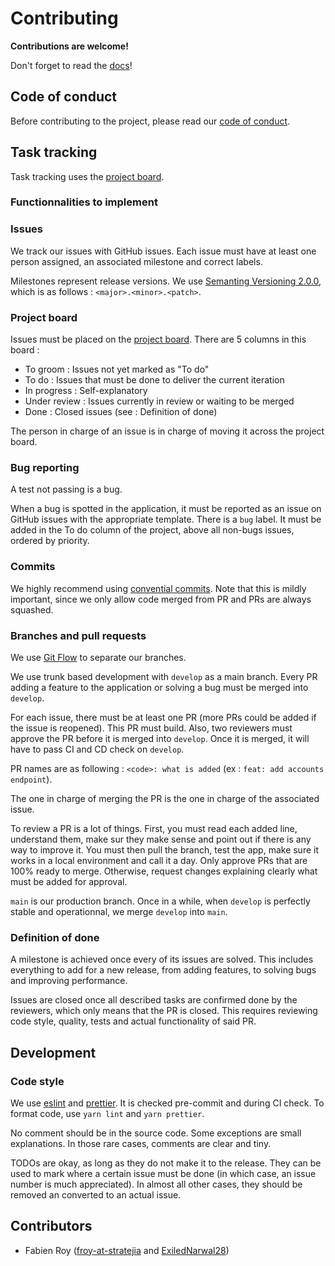 # Contributing

**Contributions are welcome!**

Don't forget to read the [docs](https://jstrategia.github.io/nextjs-graphql-example)!

## Code of conduct

Before contributing to the project, please read our [code of conduct](CODE_OF_CONDUCT.md).

## Task tracking

Task tracking uses the [project board](https://github.com/orgs/JStrategia/projects/2/views/1).

### Functionnalities to implement

### Issues

We track our issues with GitHub issues. Each issue must have at least one person assigned, an associated milestone and
correct labels.

Milestones represent release versions. We use [Semanting Versioning 2.0.0](https://semver.org/), which is as follows :
`<major>.<minor>.<patch>`.

### Project board

Issues must be placed on the [project board](https://github.com/orgs/JStrategia/projects/2/views/1). There are 5 columns in
this board :

- To groom : Issues not yet marked as "To do"
- To do : Issues that must be done to deliver the current iteration
- In progress : Self-explanatory
- Under review : Issues currently in review or waiting to be merged
- Done : Closed issues (see : Definition of done)

The person in charge of an issue is in charge of moving it across the project board.

### Bug reporting

A test not passing is a bug.

When a bug is spotted in the application, it must be reported as an issue on GitHub issues with the appropriate
template. There is a `bug` label. It must be added in the To do column of the project, above all non-bugs issues,
ordered by priority.

### Commits

We highly recommend using [convential commits](https://www.conventionalcommits.org/en/v1.0.0). Note that this is mildly
important, since we only allow code merged from PR and PRs are always squashed.

### Branches and pull requests

We use [Git Flow](https://nvie.com/posts/a-successful-git-branching-model/) to separate our branches.

We use trunk based development with `develop` as a main branch. Every PR adding a feature to the application or solving
a bug must be merged into `develop`.

For each issue, there must be at least one PR (more PRs could be added if the issue is reopened). This PR must build.
Also, two reviewers must approve the PR before it is merged into `develop`. Once it is merged, it will have to pass CI
and CD check on `develop`.

PR names are as following : `<code>: what is added` (ex : `feat: add accounts endpoint`).

The one in charge of merging the PR is the one in charge of the associated issue.

To review a PR is a lot of things. First, you must read each added line, understand them, make sur they make sense and
point out if there is any way to improve it. You must then pull the branch, test the app, make sure it works in a local
environment and call it a day. Only approve PRs that are 100% ready to merge. Otherwise, request changes explaining
clearly what must be added for approval.

`main` is our production branch. Once in a while, when `develop` is perfectly stable and operationnal, we merge
`develop` into `main`.

### Definition of done

A milestone is achieved once every of its issues are solved. This includes everything to add for a new release, from
adding features, to solving bugs and improving performance.

Issues are closed once all described tasks are confirmed done by the reviewers, which only means that the PR is closed.
This requires reviewing code style, quality, tests and actual functionality of said PR.

## Development

### Code style

We use [eslint](https://eslint.org) and [prettier](https://prettier.io). It is checked pre-commit and during CI check.
To format code, use `yarn lint` and `yarn prettier`.

No comment should be in the source code. Some exceptions are small explanations. In those rare cases, comments are clear
and tiny.

TODOs are okay, as long as they do not make it to the release. They can be used to mark where a certain issue must be
done (in which case, an issue number is much appreciated). In almost all other cases, they should be removed an
converted to an actual issue.

## Contributors

- Fabien Roy ([froy-at-stratejia](https://github.com/froy-at-stratejia) and [ExiledNarwal28](https://github.com/ExiledNarwal28))
